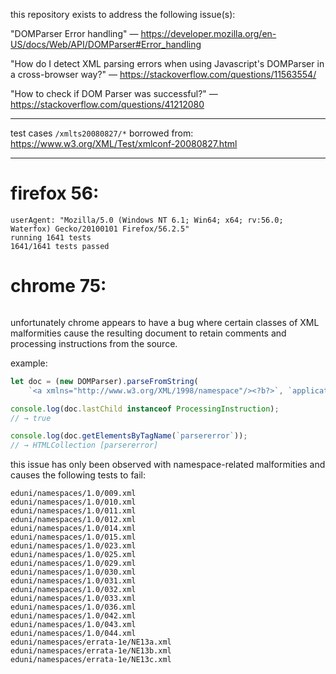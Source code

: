 ﻿this repository exists to address the following issue(s):

"DOMParser Error handling" —
https://developer.mozilla.org/en-US/docs/Web/API/DOMParser#Error_handling

"How do I detect XML parsing errors when using Javascript's DOMParser in a cross-browser way?" —
https://stackoverflow.com/questions/11563554/

"How to check if DOM Parser was successful?" —
https://stackoverflow.com/questions/41212080

---

test cases `/xmlts20080827/*` borrowed from: https://www.w3.org/XML/Test/xmlconf-20080827.html

---

# firefox 56:

```
userAgent: "Mozilla/5.0 (Windows NT 6.1; Win64; x64; rv:56.0; Waterfox) Gecko/20100101 Firefox/56.2.5"
running 1641 tests
1641/1641 tests passed
```

# chrome 75:

```

```

unfortunately chrome appears to have a bug where certain classes of XML malformities cause the resulting document to retain comments and processing instructions from the source.

example:

```javascript
let doc = (new DOMParser).parseFromString(
	`<a xmlns="http://www.w3.org/XML/1998/namespace"/><?b?>`, `application/xml`);

console.log(doc.lastChild instanceof ProcessingInstruction);
// → true

console.log(doc.getElementsByTagName(`parsererror`));
// → HTMLCollection [parsererror]
```

this issue has only been observed with namespace-related malformities and causes the following tests to fail:

```
eduni/namespaces/1.0/009.xml
eduni/namespaces/1.0/010.xml
eduni/namespaces/1.0/011.xml
eduni/namespaces/1.0/012.xml
eduni/namespaces/1.0/014.xml
eduni/namespaces/1.0/015.xml
eduni/namespaces/1.0/023.xml
eduni/namespaces/1.0/025.xml
eduni/namespaces/1.0/029.xml
eduni/namespaces/1.0/030.xml
eduni/namespaces/1.0/031.xml
eduni/namespaces/1.0/032.xml
eduni/namespaces/1.0/033.xml
eduni/namespaces/1.0/036.xml
eduni/namespaces/1.0/042.xml
eduni/namespaces/1.0/043.xml
eduni/namespaces/1.0/044.xml
eduni/namespaces/errata-1e/NE13a.xml
eduni/namespaces/errata-1e/NE13b.xml
eduni/namespaces/errata-1e/NE13c.xml
```
